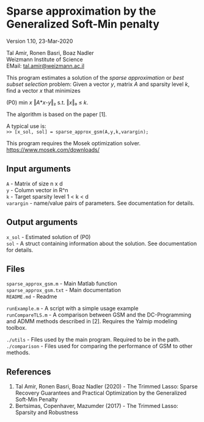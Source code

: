 Sparse approximation by the Generalized Soft-Min penalty
========================================================

Version 1.10, 23-Mar-2020

Tal Amir, Ronen Basri, Boaz Nadler  
Weizmann Institute of Science  
EMail: tal.amir@weizmann.ac.il  

This program estimates a solution of the _sparse approximation_ or _best subset selection_ problem: Given a vector _y_, matrix _A_ and sparsity level _k_, find a vector _x_ that minimizes

(P0)         min _x_ ‖_A_*_x_-_y_‖₂ s.t. ‖_x_‖₀ ≤ _k_.  

The algorithm is based on the paper [1].

A typical use is:  
`>> [x_sol, sol] = sparse_approx_gsm(A,y,k,varargin);`

This program requires the Mosek optimization solver.  
https://www.mosek.com/downloads/


Input arguments
---------------
`A` - Matrix of size n x d  
`y` - Column vector in R^n  
`k` - Target sparsity level 1 < k < d  
`varargin` - name/value pairs of parameters. See documentation for details.

Output arguments
----------------
`x_sol` - Estimated solution of (P0)  
`sol`   - A struct containing information about the solution. See documentation for details.

Files
-----
`sparse_approx_gsm.m`     - Main Matlab function  
`sparse_approx_gsm.txt`   - Main documentation  
`README.md`               - Readme  

`runExample.m`            - A script with a simple usage example  
`runCompareTLS.m`         - A comparison between GSM and the DC-Programming and ADMM methods described in [2]. Requires the Yalmip modeling toolbox.  
                          
`./utils`                 - Files used by the main program. Required to be in the path.  
`./comparison`            - Files used for comparing the performance of GSM to other methods.

References
----------
1. Tal Amir, Ronen Basri, Boaz Nadler (2020) - The Trimmed Lasso: Sparse Recovery Guarantees and Practical Optimization by the Generalized Soft-Min Penalty
2. Bertsimas, Copenhaver, Mazumder (2017) - The Trimmed Lasso: Sparsity and Robustness  
